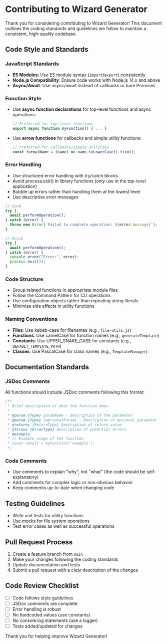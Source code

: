 # Contributing to Wizard Generator

Thank you for considering contributing to Wizard Generator! This document outlines the coding standards and guidelines we follow to maintain a consistent, high-quality codebase.

## Code Style and Standards

### JavaScript Standards

- **ES Modules**: Use ES module syntax (`import`/`export`) consistently
- **Node.js Compatibility**: Ensure code works with Node.js 14.x and above
- **Async/Await**: Use async/await instead of callbacks or bare Promises

### Function Style

- Use **async function declarations** for top-level functions and async operations:
  ```javascript
  // Preferred for top-level functions
  export async function myFunction() { ... }
  ```

- Use **arrow functions** for callbacks and simple utility functions:
  ```javascript
  // Preferred for callbacks/simple utilities
  const formatName = (name) => name.toLowerCase().trim();
  ```

### Error Handling

- Use structured error handling with try/catch blocks
- Avoid process.exit() in library functions (only use in the top-level application)
- Bubble up errors rather than handling them at the lowest level
- Use descriptive error messages

```javascript
// Good
try {
  await performOperation();
} catch (error) {
  throw new Error(`Failed to complete operation: ${error.message}`);
}

// Avoid
try {
  await performOperation();
} catch (error) {
  console.error("Error:", error);
  process.exit(1);
}
```

### Code Structure

- Group related functions in appropriate module files
- Follow the Command Pattern for CLI operations
- Use configuration objects rather than repeating string literals
- Minimize side effects in utility functions

### Naming Conventions

- **Files**: Use kebab-case for filenames (e.g., `file-utils.js`)
- **Functions**: Use camelCase for function names (e.g., `generateTemplate`)
- **Constants**: Use UPPER_SNAKE_CASE for constants (e.g., `DEFAULT_TEMPLATE_PATH`)
- **Classes**: Use PascalCase for class names (e.g., `TemplateManager`)

## Documentation Standards

### JSDoc Comments

All functions should include JSDoc comments following this format:

```javascript
/**
 * Brief description of what the function does
 *
 * @param {Type} paramName - Description of the parameter
 * @param {Type} [optionalParam] - Description of optional parameter
 * @returns {ReturnType} Description of return value
 * @throws {ErrorType} Description of potential errors
 * @example
 * // Example usage of the function
 * const result = myFunction('example');
 */
```

### Code Comments

- Use comments to explain "why", not "what" (the code should be self-explanatory)
- Add comments for complex logic or non-obvious behavior
- Keep comments up-to-date when changing code

## Testing Guidelines

- Write unit tests for utility functions
- Use mocks for file system operations
- Test error cases as well as successful operations

## Pull Request Process

1. Create a feature branch from `main`
2. Make your changes following the coding standards
3. Update documentation and tests
4. Submit a pull request with a clear description of the changes

## Code Review Checklist

- [ ] Code follows style guidelines
- [ ] JSDoc comments are complete
- [ ] Error handling is robust
- [ ] No hardcoded values (use constants)
- [ ] No console.log statements (use a logger)
- [ ] Tests added/updated for changes

Thank you for helping improve Wizard Generator!
